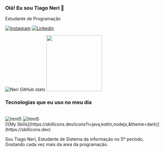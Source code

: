 ### Olá! Eu sou Tiago Neri 🤙
Estudante de Programação

[![Instagram](https://img.shields.io/badge/Instagram-E4405F?style=for-the-badge&logo=instagram&logoColor=white)](https://www.instagram.com/0_nerii/)
[![Linkedin](https://img.shields.io/badge/LinkedIn-0077B5?style=for-the-badge&logo=linkedin&logoColor=white)](https://www.linkedin.com/in/tiago-pereira-neri-677404262/)

![Neri GitHub stats](https://github-readme-stats.vercel.app/api?username=TiagoNerii&show_icons=true&theme=shadow_red)
<img height="180em" src="https://github-readme-stats.vercel.app/api/top-langs/?username=TiagoNerii&layout=compact&langs_count=7&theme=shadow_red"/>

### Tecnologias que eu uso no meu dia

<div style="display: inline_block"><br/>
<img align="center"  alt="html5" src="https://img.shields.io/badge/Java-ED8B00?style=for-the-badge&logo=openjdk&logoColor=white"/>
<img align="center"  alt="html5" src="https://img.shields.io/badge/JavaScript-F7DF1E?style=for-the-badge&logo=javascript&logoColor=black"/>

</div>
[![My Skills](https://skillicons.dev/icons?i=java,kotlin,nodejs,&theme=dark)](https://skillicons.dev)



Sou Tiago Neri, Estudante de Sistema da informação no 5º período, Gostando cada vez mais da area da programação.
